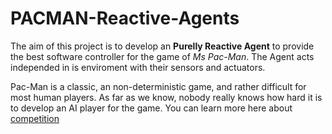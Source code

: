 # PACMAN-Reactive-Agents

The aim of this project is to develop an **Purelly Reactive Agent** to provide the best software controller for the game of *Ms Pac-Man*. The Agent acts independed in is enviroment with their sensors and actuators.

Pac-Man is a classic, an non-deterministic game, and rather difficult for most human players. As far as we know, nobody really knows how hard it is to develop an AI player for the game.
You can learn more here about [competition](http://www.pacman-vs-ghosts.net/) 





